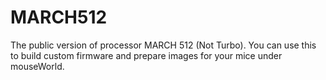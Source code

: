 # MARCH512
The public version of processor MARCH 512 (Not Turbo). You can use this to build custom firmware and prepare images for your mice under mouseWorld.
